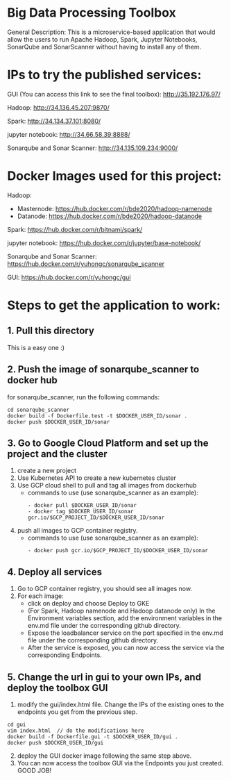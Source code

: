 # Big Data Processing Toolbox
General Description:
This is a microservice-based application that would allow the users to run Apache Hadoop, Spark, Jupyter Notebooks, SonarQube and SonarScanner without having to install any of them. 

# IPs to try the published services:
GUI (You can access this link to see the final toolbox):
http://35.192.176.97/

Hadoop:
http://34.136.45.207:9870/

Spark: 
http://34.134.37.101:8080/

jupyter notebook: 
http://34.66.58.39:8888/

Sonarqube and Sonar Scanner:
http://34.135.109.234:9000/

# Docker Images used for this project:
Hadoop:
- Masternode: https://hub.docker.com/r/bde2020/hadoop-namenode
- Datanode: https://hub.docker.com/r/bde2020/hadoop-datanode

Spark: 
https://hub.docker.com/r/bitnami/spark/

jupyter notebook: 
https://hub.docker.com/r/jupyter/base-notebook/

Sonarqube and Sonar Scanner:
https://hub.docker.com/r/yuhongc/sonarqube_scanner

GUI:
https://hub.docker.com/r/yuhongc/gui

# Steps to get the application to work:
## 1. Pull this directory
This is a easy one :)
## 2. Push the image of sonarqube_scanner to docker hub
for sonarqube_scanner, run the following commands:
```
cd sonarqube_scanner
docker build -f Dockerfile.test -t $DOCKER_USER_ID/sonar .
docker push $DOCKER_USER_ID/sonar
```

## 3. Go to Google Cloud Platform and set up the project and the cluster
1. create a new project
2. Use Kubernetes API to create a new kubernetes cluster
3. Use GCP cloud shell to pull and tag all images from dockerhub 
    - commands to use (use sonarqube_scanner as an example):
        ```
        - docker pull $DOCKER_USER_ID/sonar
        - docker tag $DOCKER_USER_ID/sonar gcr.io/$GCP_PROJECT_ID/$DOCKER_USER_ID/sonar
        ```
4. push all images to GCP container registry.
    - commands to use (use sonarqube_scanner as an example):
        ```
        - docker push gcr.io/$GCP_PROJECT_ID/$DOCKER_USER_ID/sonar
        ```

## 4. Deploy all services
1. Go to GCP container registry, you should see all images now. 
2. For each image: 
    - click on deploy and choose Deploy to GKE
    - (For Spark, Hadoop namenode and Hadoop datanode only) In the Environment variables section, add the environment variables in the env.md file under the corresponding github directory. 
    - Expose the loadbalancer service on the port specified in the env.md file under the corresponding github directory. 
    - After the service is exposed, you can now access the service via the corresponding Endpoints.

## 5. Change the url in gui to your own IPs, and deploy the toolbox GUI
1. modify the gui/index.html file. Change the IPs of the existing ones to the endpoints you get from the previous step.
```
cd gui
vim index.html  // do the modifications here 
docker build -f Dockerfile.gui -t $DOCKER_USER_ID/gui .
docker push $DOCKER_USER_ID/gui
```
2. deploy the GUI docker image following the same step above.
3. You can now access the toolbox GUI via the Endpoints you just created. GOOD JOB!






